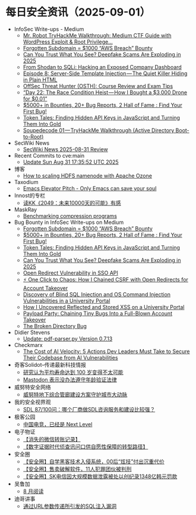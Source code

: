 # 每日安全资讯（2025-09-01）

- InfoSec Write-ups - Medium
  - [Mr. Robot TryHackMe Walkthrough: Medium CTF Guide with WordPress Exploit & Root Privilege…](https://infosecwriteups.com/mr-robot-tryhackme-walkthrough-medium-ctf-guide-with-wordpress-exploit-root-privilege-194fca7065d7?source=rss----7b722bfd1b8d---4)
  - [Forgotten Subdomain = $1000 “AWS Breach” Bounty](https://infosecwriteups.com/finding-needle-in-the-haystack-how-a-forgotten-subdomain-led-to-complete-aws-infrastructure-328571e88496?source=rss----7b722bfd1b8d---4)
  - [Can You Trust What You See? Deepfake Scams Are Exploding in 2025](https://infosecwriteups.com/can-you-trust-what-you-see-deepfake-scams-are-exploding-in-2025-9eb1c7062468?source=rss----7b722bfd1b8d---4)
  - [From Shodan to SQLi: Hacking an Exposed Company Dashboard](https://infosecwriteups.com/from-shodan-to-sqli-hacking-an-exposed-company-dashboard-0b66a37a54ea?source=rss----7b722bfd1b8d---4)
  - [Episode 8: Server-Side Template Injection — The Quiet Killer Hiding in Plain HTML](https://infosecwriteups.com/episode-8-server-side-template-injection-the-quiet-killer-hiding-in-plain-html-26596ac16006?source=rss----7b722bfd1b8d---4)
  - [OffSec Threat Hunter (OSTH): Course Review and Exam Tips](https://infosecwriteups.com/offsec-threat-hunter-osth-course-review-and-exam-tips-e4b8ab415d40?source=rss----7b722bfd1b8d---4)
  - [“Day 22: The Race Condition Heist — How I Bought a $3,000 Drone for $0.01”](https://infosecwriteups.com/day-22-the-race-condition-heist-how-i-bought-a-3-000-drone-for-0-01-8cca7dc6c559?source=rss----7b722bfd1b8d---4)
  - [$5000+ in Bounties, 20+ Bug Reports, 2 Hall of Fame : Find Your First Bug!](https://infosecwriteups.com/5000-in-bounties-20-bug-reports-2-hall-of-fame-find-your-first-bug-32d564c1b9b4?source=rss----7b722bfd1b8d---4)
  - [Token Tales: Finding Hidden API Keys in JavaScript and Turning Them Into Gold](https://infosecwriteups.com/token-tales-finding-hidden-api-keys-in-javascript-and-turning-them-into-gold-e4e93c51e52b?source=rss----7b722bfd1b8d---4)
  - [Soupedecode 01 — TryHackMe Walkthrough (Active Directory Boot-to-Root)](https://infosecwriteups.com/soupedecode-01-tryhackme-walkthrough-active-directory-boot-to-root-7a80ba0f4de6?source=rss----7b722bfd1b8d---4)
- SecWiki News
  - [SecWiki News 2025-08-31 Review](http://www.sec-wiki.com/?2025-08-31)
- Recent Commits to cve:main
  - [Update Sun Aug 31 17:35:52 UTC 2025](https://github.com/trickest/cve/commit/0f2602cc4b2cfaf623bc75340cc384779d290795)
- 博客
  - [How to scaling HDFS namenode with Apache Ozone](https://dyrnq.com/how-to-scaling-hdfs-namenode-with-apache-ozone/)
- Taxodium
  - [Emacs Elevator Pitch - Only Emacs can save your soul](https://taxodium.ink/emacs-elevator-pitch-2025-08.html)
- Innost的专栏
  - [读KK《2049：未来10000天的可能》有感](https://blog.csdn.net/Innost/article/details/151060086)
- MaskRay
  - [Benchmarking compression programs](https://maskray.me/blog/2025-08-31-benchmarking-compression-programs)
- Bug Bounty in InfoSec Write-ups on Medium
  - [Forgotten Subdomain = $1000 “AWS Breach” Bounty](https://infosecwriteups.com/finding-needle-in-the-haystack-how-a-forgotten-subdomain-led-to-complete-aws-infrastructure-328571e88496?source=rss----7b722bfd1b8d--bug_bounty)
  - [$5000+ in Bounties, 20+ Bug Reports, 2 Hall of Fame : Find Your First Bug!](https://infosecwriteups.com/5000-in-bounties-20-bug-reports-2-hall-of-fame-find-your-first-bug-32d564c1b9b4?source=rss----7b722bfd1b8d--bug_bounty)
  - [Token Tales: Finding Hidden API Keys in JavaScript and Turning Them Into Gold](https://infosecwriteups.com/token-tales-finding-hidden-api-keys-in-javascript-and-turning-them-into-gold-e4e93c51e52b?source=rss----7b722bfd1b8d--bug_bounty)
  - [Can You Trust What You See? Deepfake Scams Are Exploding in 2025](https://infosecwriteups.com/can-you-trust-what-you-see-deepfake-scams-are-exploding-in-2025-9eb1c7062468?source=rss----7b722bfd1b8d--bug_bounty)
  - [Open Redirect Vulnerability in SSO API](https://infosecwriteups.com/open-redirect-vulnerability-in-sso-api-ed1ef7db2b04?source=rss----7b722bfd1b8d--bug_bounty)
  - [⚡ One Click to Chaos: How I Chained CSRF with Open Redirects for Account Takeover](https://infosecwriteups.com/one-click-to-chaos-how-i-chained-csrf-with-open-redirects-for-account-takeover-fd9d5d753402?source=rss----7b722bfd1b8d--bug_bounty)
  - [Discovery of Blind SQL Injection and OS Command Injection Vulnerabilities in a University Portal](https://infosecwriteups.com/discovery-of-blind-sql-injection-and-os-command-injection-vulnerabilities-in-a-university-portal-064929692019?source=rss----7b722bfd1b8d--bug_bounty)
  - [How I Uncovered Reflected and Stored XSS on a University Portal](https://infosecwriteups.com/how-i-uncovered-reflected-and-stored-xss-on-a-university-portal-ad6c653c6a81?source=rss----7b722bfd1b8d--bug_bounty)
  - [Payload Party: Chaining Tiny Bugs Into a Full-Blown Account Takeover](https://infosecwriteups.com/payload-party-chaining-tiny-bugs-into-a-full-blown-account-takeover-f85d646f3666?source=rss----7b722bfd1b8d--bug_bounty)
  - [The Broken Directory Bug](https://infosecwriteups.com/the-broken-directory-bug-184f37087479?source=rss----7b722bfd1b8d--bug_bounty)
- Didier Stevens
  - [Update: pdf-parser.py Version 0.7.13](https://blog.didierstevens.com/2025/08/31/update-pdf-parser-py-version-0-7-13/)
- Checkmarx
  - [The Cost of AI Velocity: 5 Actions Dev Leaders Must Take to Secure Their Codebase from AI Vulnerabilities](https://checkmarx.com/blog/the-cost-of-ai-velocity-5-actions-dev-leaders-must-take-to-secure-their-codebase-from-ai-vulnerabilities/)
- 奇客Solidot–传递最新科技情报
  - [研究认为平均寿命达到 100 岁变得不太可能](https://www.solidot.org/story?sid=82188)
  - [Mastodon 表示没办法遵守年龄验证法律](https://www.solidot.org/story?sid=82187)
- 威努特安全网络
  - [威努特地下综合管廊建设方案守护城市大动脉](https://mp.weixin.qq.com/s?__biz=MzAwNTgyODU3NQ==&mid=2651135288&idx=1&sn=26b2d6cc950534045870be1fe6b1b884)
- 我的安全视界观
  - [SDL 87/100问：哪个厂商做SDL咨询服务和建设比较强？](https://mp.weixin.qq.com/s?__biz=MzI3Njk2OTIzOQ==&mid=2247487120&idx=1&sn=d46e69b1ef51b69158d964da5f8d52a7)
- 极客公园
  - [中国电竞，已经是 Next Level](https://mp.weixin.qq.com/s?__biz=MTMwNDMwODQ0MQ==&mid=2653085892&idx=1&sn=cd4033f249cd2f4d2bf5645eb3787e42)
- 电子物证
  - [【消失的微信转账记录】](https://mp.weixin.qq.com/s?__biz=MzAwNDcwMDgzMA==&mid=2651048599&idx=1&sn=9b068ed352db61a2ae77d72c3a7534a9)
  - [【数字证据时代侦查讯问口供自愿性保障的转型路径】](https://mp.weixin.qq.com/s?__biz=MzAwNDcwMDgzMA==&mid=2651048599&idx=2&sn=bcc8988698a266e9dcca6b8f369099b9)
- 安全圈
  - [【安全圈】自学黑客技术入侵系统，00后“炫技”付出沉重代价](https://mp.weixin.qq.com/s?__biz=MzIzMzE4NDU1OQ==&mid=2652071465&idx=1&sn=fbad75a46daca04d865fb1c129c5e28f)
  - [【安全圈】售卖破解软件，11人犯罪团伙被判刑](https://mp.weixin.qq.com/s?__biz=MzIzMzE4NDU1OQ==&mid=2652071465&idx=2&sn=6b1b27667b5541d5782e26950cc84cb5)
  - [【安全圈】SK电信因大规模数据泄露被处以创纪录1348亿韩元罚款](https://mp.weixin.qq.com/s?__biz=MzIzMzE4NDU1OQ==&mid=2652071465&idx=3&sn=5dff9cf262bcb8b2da1bea8babc08375)
- 吴鲁加
  - [8 月阅读](https://mp.weixin.qq.com/s?__biz=Mzg5NDY4ODM1MA==&mid=2247485707&idx=1&sn=0f799f04fc9fcd2968626168173a99b0)
- 迪哥讲事
  - [通过URL参数传递所引发的SQL注入漏洞](https://mp.weixin.qq.com/s?__biz=MzIzMTIzNTM0MA==&mid=2247498127&idx=1&sn=a964b55dfb2c2d356a30f12759202075)
